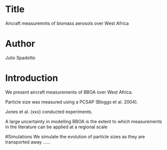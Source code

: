 # Title
Aircraft measuremnts of biomass aerosols over West Africa

# Author
Julio Spadotto

# Introduction
We present aircraft measurements of BBOA over West Africa. 

Particle size was measured using a PCSAP (Bloggs et al. 2004).

Jones et al. (xxx) conducted experiments.

A large uncertainty in modelling BBOA is the extent to which measurements in the literature can be applied at a regional scale

#Simulations
We simulate the evolution of particle sizes as they are transported away ......
